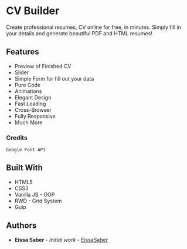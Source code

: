 # CV Builder

Create professional resumes, CV online for free, in minutes. Simply fill in your details and generate beautiful PDF and HTML resumes!

## Features
* Preview of Finished CV
* Slider
* Simple Form for fill out your data
* Pure Code
* Animations
* Elegant Design
* Fast Loading
* Cross-Browser
* Fully Responsive
* Much More

### Credits

```
Google Font API
```

## Built With

* HTML5
* CSS3
* Vanilla JS - OOP
* RWD - Grid System
* Gulp

## Authors

* **Eissa Saber** - *Initial work* - [EissaSaber](https://github.com/eissapk)
